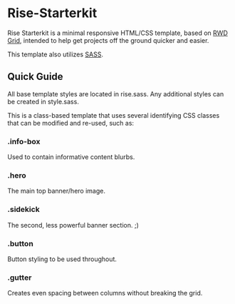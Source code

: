 # Rise-Starterkit

Rise Starterkit is a minimal responsive HTML/CSS template, based on <a href="http://rwdgrid.com/">RWD Grid</a>, intended to help get projects off the ground quicker and easier.

This template also utilizes <a href="http://sass-lang.com/">SASS</a>.

<h2>Quick Guide</h2>

All base template styles are located in rise.sass. Any additional styles can be created in style.sass.

This is a class-based template that uses several identifying CSS classes that can be modified and re-used, such as:

<h3>.info-box</h3>
Used to contain informative content blurbs.

<h3>.hero</h3>
The main top banner/hero image.

<h3>.sidekick</h3>
The second, less powerful banner section. ;)

<h3>.button</h3>
Button styling to be used throughout.

<h3>.gutter</h3>
Creates even spacing between columns without breaking the grid.